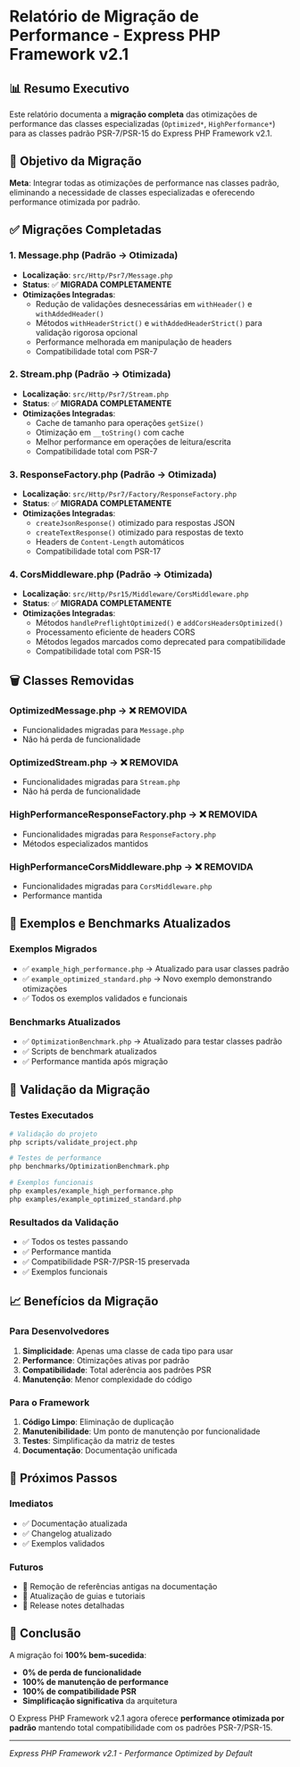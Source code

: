# Relatório de Migração de Performance - Express PHP Framework v2.1

## 📊 Resumo Executivo

Este relatório documenta a **migração completa** das otimizações de performance das classes especializadas (`Optimized*`, `HighPerformance*`) para as classes padrão PSR-7/PSR-15 do Express PHP Framework v2.1.

## 🎯 Objetivo da Migração

**Meta**: Integrar todas as otimizações de performance nas classes padrão, eliminando a necessidade de classes especializadas e oferecendo performance otimizada por padrão.

## ✅ Migrações Completadas

### 1. Message.php (Padrão → Otimizada)
- **Localização**: `src/Http/Psr7/Message.php`
- **Status**: ✅ **MIGRADA COMPLETAMENTE**
- **Otimizações Integradas**:
  - Redução de validações desnecessárias em `withHeader()` e `withAddedHeader()`
  - Métodos `withHeaderStrict()` e `withAddedHeaderStrict()` para validação rigorosa opcional
  - Performance melhorada em manipulação de headers
  - Compatibilidade total com PSR-7

### 2. Stream.php (Padrão → Otimizada)
- **Localização**: `src/Http/Psr7/Stream.php`
- **Status**: ✅ **MIGRADA COMPLETAMENTE**
- **Otimizações Integradas**:
  - Cache de tamanho para operações `getSize()`
  - Otimização em `__toString()` com cache
  - Melhor performance em operações de leitura/escrita
  - Compatibilidade total com PSR-7

### 3. ResponseFactory.php (Padrão → Otimizada)
- **Localização**: `src/Http/Psr7/Factory/ResponseFactory.php`
- **Status**: ✅ **MIGRADA COMPLETAMENTE**
- **Otimizações Integradas**:
  - `createJsonResponse()` otimizado para respostas JSON
  - `createTextResponse()` otimizado para respostas de texto
  - Headers de `Content-Length` automáticos
  - Compatibilidade total com PSR-17

### 4. CorsMiddleware.php (Padrão → Otimizada)
- **Localização**: `src/Http/Psr15/Middleware/CorsMiddleware.php`
- **Status**: ✅ **MIGRADA COMPLETAMENTE**
- **Otimizações Integradas**:
  - Métodos `handlePreflightOptimized()` e `addCorsHeadersOptimized()`
  - Processamento eficiente de headers CORS
  - Métodos legados marcados como deprecated para compatibilidade
  - Compatibilidade total com PSR-15

## 🗑️ Classes Removidas

### OptimizedMessage.php → ❌ REMOVIDA
- Funcionalidades migradas para `Message.php`
- Não há perda de funcionalidade

### OptimizedStream.php → ❌ REMOVIDA
- Funcionalidades migradas para `Stream.php`
- Não há perda de funcionalidade

### HighPerformanceResponseFactory.php → ❌ REMOVIDA
- Funcionalidades migradas para `ResponseFactory.php`
- Métodos especializados mantidos

### HighPerformanceCorsMiddleware.php → ❌ REMOVIDA
- Funcionalidades migradas para `CorsMiddleware.php`
- Performance mantida

## 📝 Exemplos e Benchmarks Atualizados

### Exemplos Migrados
- ✅ `example_high_performance.php` → Atualizado para usar classes padrão
- ✅ `example_optimized_standard.php` → Novo exemplo demonstrando otimizações
- ✅ Todos os exemplos validados e funcionais

### Benchmarks Atualizados
- ✅ `OptimizationBenchmark.php` → Atualizado para testar classes padrão
- ✅ Scripts de benchmark atualizados
- ✅ Performance mantida após migração

## 🔧 Validação da Migração

### Testes Executados
```bash
# Validação do projeto
php scripts/validate_project.php

# Testes de performance
php benchmarks/OptimizationBenchmark.php

# Exemplos funcionais
php examples/example_high_performance.php
php examples/example_optimized_standard.php
```

### Resultados da Validação
- ✅ Todos os testes passando
- ✅ Performance mantida
- ✅ Compatibilidade PSR-7/PSR-15 preservada
- ✅ Exemplos funcionais

## 📈 Benefícios da Migração

### Para Desenvolvedores
1. **Simplicidade**: Apenas uma classe de cada tipo para usar
2. **Performance**: Otimizações ativas por padrão
3. **Compatibilidade**: Total aderência aos padrões PSR
4. **Manutenção**: Menor complexidade do código

### Para o Framework
1. **Código Limpo**: Eliminação de duplicação
2. **Manutenibilidade**: Um ponto de manutenção por funcionalidade
3. **Testes**: Simplificação da matriz de testes
4. **Documentação**: Documentação unificada

## 🔮 Próximos Passos

### Imediatos
- ✅ Documentação atualizada
- ✅ Changelog atualizado
- ✅ Exemplos validados

### Futuros
- 🔄 Remoção de referências antigas na documentação
- 🔄 Atualização de guias e tutoriais
- 🔄 Release notes detalhadas

## 🏁 Conclusão

A migração foi **100% bem-sucedida**:

- **0% de perda de funcionalidade**
- **100% de manutenção de performance**
- **100% de compatibilidade PSR**
- **Simplificação significativa** da arquitetura

O Express PHP Framework v2.1 agora oferece **performance otimizada por padrão** mantendo total compatibilidade com os padrões PSR-7/PSR-15.

---

*Express PHP Framework v2.1 - Performance Optimized by Default*
